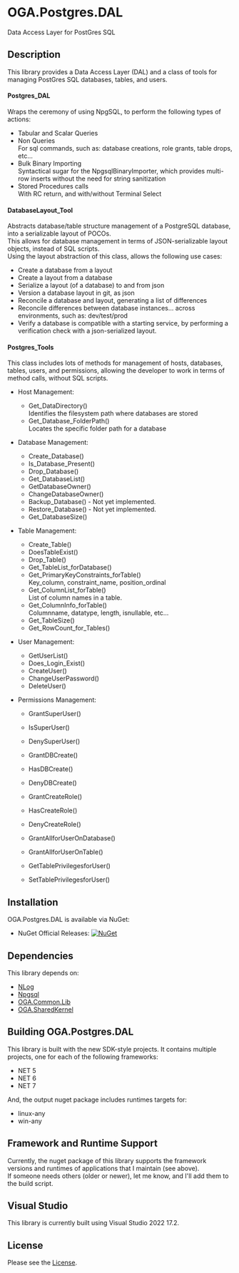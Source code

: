 # OGA.Postgres.DAL
Data Access Layer for PostGres SQL

## Description
This library provides a Data Access Layer (DAL) and a class of tools for managing PostGres SQL databases, tables, and users.

#### Postgres_DAL
Wraps the ceremony of using NpgSQL, to perform the following types of actions:
- Tabular and Scalar Queries
- Non Queries\
   For sql commands, such as: database creations, role grants, table drops, etc...
- Bulk Binary Importing\
   Syntactical sugar for the NpgsqlBinaryImporter, which provides multi-row inserts without the need for string sanitization
- Stored Procedures calls\
   With RC return, and with/without Terminal Select

#### DatabaseLayout_Tool
Abstracts database/table structure management of a PostgreSQL database, into a serializable layout of POCOs.\
This allows for database management in terms of JSON-serializable layout objects, instead of SQL scripts.\
Using the layout abstraction of this class, allows the following use cases:
- Create a database from a layout
- Create a layout from a database
- Serialize a layout (of a database) to and from json
- Version a database layout in git, as json
- Reconcile a database and layout, generating a list of differences
- Reconcile differences between database instances... across environments, such as: dev/test/prod
- Verify a database is compatible with a starting service, by performing a verification check with a json-serialized layout.

#### Postgres_Tools
This class includes lots of methods for management of hosts, databases, tables, users, and permissions, allowing the developer to work in terms of method calls, without SQL scripts.
- Host Management:
   - Get_DataDirectory()\
     Identifies the filesystem path where databases are stored
   - Get_Database_FolderPath()\
     Locates the specific folder path for a database

- Database Management:
    - Create_Database()
    - Is_Database_Present()
    - Drop_Database()
    - Get_DatabaseList()
    - GetDatabaseOwner()
    - ChangeDatabaseOwner()
    - Backup_Database() - Not yet implemented.
    - Restore_Database() - Not yet implemented.
    - Get_DatabaseSize()

- Table Management:
    - Create_Table()
    - DoesTableExist()
    - Drop_Table()
    - Get_TableList_forDatabase()
    - Get_PrimaryKeyConstraints_forTable()\
      Key_column, constraint_name, position_ordinal
    - Get_ColumnList_forTable()\
      List of column names in a table.
    - Get_ColumnInfo_forTable()\
      Columnname, datatype, length, isnullable, etc...
    - Get_TableSize()
    - Get_RowCount_for_Tables()

- User Management:
    - GetUserList()
    - Does_Login_Exist()
    - CreateUser()
    - ChangeUserPassword()
    - DeleteUser()

- Permissions Management:
    - GrantSuperUser()
    - IsSuperUser()
    - DenySuperUser()

    - GrantDBCreate()
    - HasDBCreate()
    - DenyDBCreate()

    - GrantCreateRole()
    - HasCreateRole()
    - DenyCreateRole()

    - GrantAllforUserOnDatabase()
    - GrantAllforUserOnTable()
    - GetTablePrivilegesforUser()
    - SetTablePrivilegesforUser()


## Installation
OGA.Postgres.DAL is available via NuGet:
* NuGet Official Releases: [![NuGet](https://img.shields.io/nuget/vpre/OGA.Postgres.DAL.svg?label=NuGet)](https://www.nuget.org/packages/OGA.Postgres.DAL)

## Dependencies
This library depends on:
* [NLog](https://github.com/NLog/NLog/)
* [Npgsql](https://www.nuget.org/packages/Npgsql)
* [OGA.Common.Lib](https://github.com/LeeWhite187/OGA.Common.Lib)
* [OGA.SharedKernel](https://github.com/LeeWhite187/OGA.SharedKernel)

## Building OGA.Postgres.DAL
This library is built with the new SDK-style projects.
It contains multiple projects, one for each of the following frameworks:
* NET 5
* NET 6
* NET 7

And, the output nuget package includes runtimes targets for:
* linux-any
* win-any

## Framework and Runtime Support
Currently, the nuget package of this library supports the framework versions and runtimes of applications that I maintain (see above).\
If someone needs others (older or newer), let me know, and I'll add them to the build script.

## Visual Studio
This library is currently built using Visual Studio 2022 17.2.

## License
Please see the [License](LICENSE).
